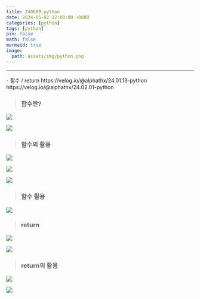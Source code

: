 ```yaml
---
title: 240609_python
date: 2024-05-02 12:00:00 +0800
categories: [python]
tags: [python]
pin: false
math: false
mermaid: true
image:
  path: assets/img/python.png
---
```


<hr style="border:1px solid white">
- 함수 / return
    https://velog.io/@alphathx/24.01.13-python
    https://velog.io/@alphathx/24.02.01-python

> ### 함수란?

![](https://velog.velcdn.com/images/alphathx/post/4cc7dfab-807d-4332-8abd-7826ef6a463e/image.png)

![](https://velog.velcdn.com/images/alphathx/post/0142000f-796e-47f0-8939-90a31af9e6f9/image.png)


> ### 함수의 활용

![](https://velog.velcdn.com/images/alphathx/post/f8a754d0-7cdc-46d5-8a6f-a2e178f12aeb/image.png)

![](https://velog.velcdn.com/images/alphathx/post/010c8892-429f-44d9-b54f-0bc8d867d1dd/image.png)

![](https://velog.velcdn.com/images/alphathx/post/3aa5a8d1-975e-4fca-bbfb-e3cf4969db02/image.png)

> ### 함수 활용

![](https://velog.velcdn.com/images/alphathx/post/0415b87b-c91e-4cd5-9d66-755e6aec2cf3/image.png)


> ### return

![](https://velog.velcdn.com/images/alphathx/post/527f42bd-a47a-477e-871e-2fbc40c06996/image.png)

![](https://velog.velcdn.com/images/alphathx/post/f17c450a-f514-4022-8d62-1a75f6a066a4/image.png)


> ### return의 활용

![](https://velog.velcdn.com/images/alphathx/post/a9782920-ef02-4aad-8228-017c6c2d03b9/image.png)

![](https://velog.velcdn.com/images/alphathx/post/3fa3f7e8-973d-4439-9f5c-8f4ff2be61a2/image.png)
